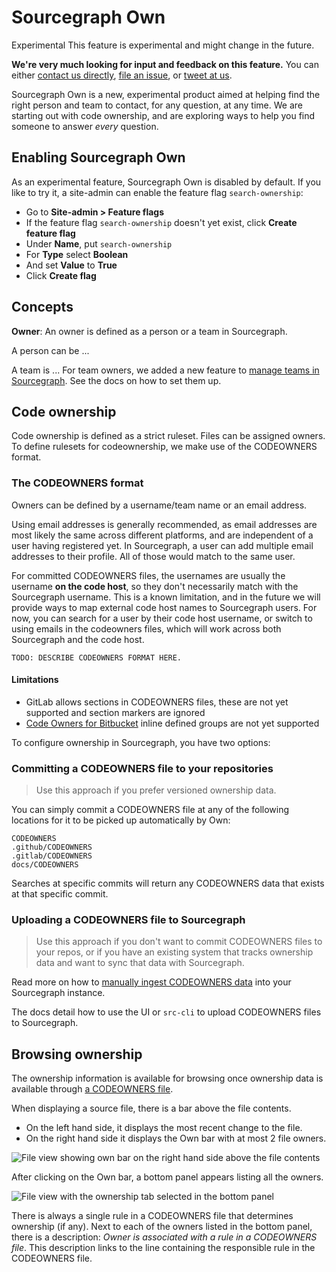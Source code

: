 # Sourcegraph Own

<aside class="experimental">
<p>
<span class="badge badge-experimental">Experimental</span> This feature is experimental and might change in the future.
</p>

<p><b>We're very much looking for input and feedback on this feature.</b> You can either <a href="https://about.sourcegraph.com/contact">contact us directly</a>, <a href="https://github.com/sourcegraph/sourcegraph">file an issue</a>, or <a href="https://twitter.com/sourcegraph">tweet at us</a>.</p>
</aside>

Sourcegraph Own is a new, experimental product aimed at helping find the right person and team to contact, for any question, at any time. We are starting out with code ownership, and are exploring ways to help you find someone to answer _every_ question.

## Enabling Sourcegraph Own

As an experimental feature, Sourcegraph Own is disabled by default. If you like to try it, a site-admin can enable the feature flag `search-ownership`:

- Go to **Site-admin > Feature flags**
- If the feature flag `search-ownership` doesn't yet exist, click **Create feature flag**
- Under **Name**, put `search-ownership`
- For **Type** select **Boolean**
- And set **Value** to **True**
- Click **Create flag**

## Concepts

**Owner**: An owner is defined as a person or a team in Sourcegraph.

A person can be ...

A team is ... 
For team owners, we added a new feature to [manage teams in Sourcegraph](../admin/teams). See the docs on how to set them up.

## Code ownership

Code ownership is defined as a strict ruleset. Files can be assigned owners. 
To define rulesets for codeownership, we make use of the CODEOWNERS format.

### The CODEOWNERS format

Owners can be defined by a username/team name or an email address. 

Using email addresses is generally recommended, as email addresses are most likely the same across different platforms, and are independent of a user having registered yet. 
In Sourcegraph, a user can add multiple email addresses to their profile. All of those would match to the same user.

For committed CODEOWNERS files, the usernames are usually the username **on the code host**, so they don't necessarily match with the Sourcegraph username. This is a known limitation, and in the future we will provide ways to map external code host names to Sourcegraph users. For now, you can search for a user by their code host username, or switch to using emails in the codeowners files, which will work across both Sourcegraph and the code host.

```
TODO: DESCRIBE CODEOWNERS FORMAT HERE.
```

#### Limitations

- GitLab allows sections in CODEOWNERS files, these are not yet supported and section markers are ignored
- [Code Owners for Bitbucket](https://marketplace.atlassian.com/apps/1218598/code-owners-for-bitbucket?tab=overview&hosting=cloud) inline defined groups are not yet supported

To configure ownership in Sourcegraph, you have two options:

### Committing a CODEOWNERS file to your repositories

> Use this approach if you prefer versioned ownership data.

You can simply commit a CODEOWNERS file at any of the following locations for it to be picked up automatically by Own:

```
CODEOWNERS
.github/CODEOWNERS
.gitlab/CODEOWNERS
docs/CODEOWNERS
```

Searches at specific commits will return any CODEOWNERS data that exists at that specific commit.

### Uploading a CODEOWNERS file to Sourcegraph

> Use this approach if you don't want to commit CODEOWNERS files to your repos, or if you have an existing system that tracks ownership data and want to sync that data with Sourcegraph.

Read more on how to [manually ingest CODEOWNERS data](codeowners_ingestion.md) into your Sourcegraph instance.

The docs detail how to use the UI or `src-cli` to upload CODEOWNERS files to Sourcegraph.

## Browsing ownership

The ownership information is available for browsing once ownership data is available through [a CODEOWNERS file](#code-ownership).

When displaying a source file, there is a bar above the file contents.

*   On the left hand side, it displays the most recent change to the file.
*   On the right hand side it displays the Own bar with at most 2 file owners.

![File view showing own bar on the right hand side above the file contents](https://storage.googleapis.com/sourcegraph-assets/docs/own/blob-view.png)

After clicking on the Own bar, a bottom panel appears listing all the owners.

![File view with the ownership tab selected in the bottom panel](https://storage.googleapis.com/sourcegraph-assets/docs/own/blob-view-panel.png)

There is always a single rule in a CODEOWNERS file that determines ownership (if any). Next to each of the owners listed in the bottom panel, there is a description: _Owner is associated with a rule in a CODEOWNERS file_. This description links to the line containing the responsible rule in the CODEOWNERS file.
